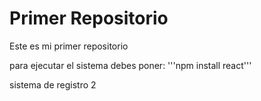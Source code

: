 <h1>Primer Repositorio</h1>
<p>Este es mi primer repositorio</p>
para ejecutar el sistema debes poner: 
'''npm install react'''

sistema de registro 2
